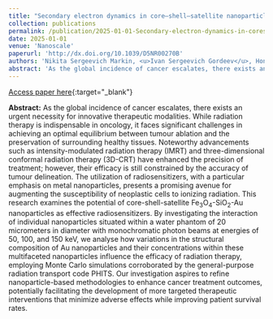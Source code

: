 ```yaml
---
title: "Secondary electron dynamics in core–shell–satellite nanoparticles: a computational strategy for targeted cancer treatment"
collection: publications
permalink: /publication/2025-01-01-Secondary-electron-dynamics-in-coreshellsatellite-nanoparticles-a-computational-strategy-for-targeted-cancer-treatment
date: 2025-01-01
venue: 'Nanoscale'
paperurl: 'http://dx.doi.org/10.1039/D5NR00270B'
authors: 'Nikita Sergeevich Markin, <u>Ivan Sergeevich Gordeev</u>, Hong En Fu, Sergey Igorevich Ivannikov, Yeon Beom Kim, Alexey Yurievich Samardak, Alexander Sergeevich Samardak, Young Keun Kim, Alexey Vyacheslavovich Ognev'
abstract: 'As the global incidence of cancer escalates, there exists an urgent necessity for innovative therapeutic modalities. While radiation therapy is indispensable in oncology, it faces significant challenges in achieving an optimal equilibrium between tumour ablation and the preservation of surrounding healthy tissues. Noteworthy advancements such as intensity-modulated radiation therapy (IMRT) and three-dimensional conformal radiation therapy (3D-CRT) have enhanced the precision of treatment; however, their efficacy is still constrained by the accuracy of tumour delineation. The utilization of radiosensitizers, with a particular emphasis on metal nanoparticles, presents a promising avenue for augmenting the susceptibility of neoplastic cells to ionizing radiation. This research examines the potential of core-shell-satellite Fe$_3$O$_4$-SiO$_2$-Au nanoparticles as effective radiosensitizers. By investigating the interaction of individual nanoparticles situated within a water phantom of 20 micrometers in diameter with monochromatic photon beams at energies of 50, 100, and 150 keV, we analyse how variations in the structural composition of Au nanoparticles and their concentrations within these multifaceted nanoparticles influence the efficacy of radiation therapy, employing Monte Carlo simulations corroborated by the general-purpose radiation transport code PHITS. Our investigation aspires to refine nanoparticle-based methodologies to enhance cancer treatment outcomes, potentially facilitating the development of more targeted therapeutic interventions that minimize adverse effects while improving patient survival rates.'
---
```


[Access paper here](http://dx.doi.org/10.1039/D5NR00270B){:target="_blank"}

**Abstract:** As the global incidence of cancer escalates, there exists an urgent necessity for innovative therapeutic modalities. While radiation therapy is indispensable in oncology, it faces significant challenges in achieving an optimal equilibrium between tumour ablation and the preservation of surrounding healthy tissues. Noteworthy advancements such as intensity-modulated radiation therapy (IMRT) and three-dimensional conformal radiation therapy (3D-CRT) have enhanced the precision of treatment; however, their efficacy is still constrained by the accuracy of tumour delineation. The utilization of radiosensitizers, with a particular emphasis on metal nanoparticles, presents a promising avenue for augmenting the susceptibility of neoplastic cells to ionizing radiation. This research examines the potential of core-shell-satellite Fe$_3$O$_4$-SiO$_2$-Au nanoparticles as effective radiosensitizers. By investigating the interaction of individual nanoparticles situated within a water phantom of 20 micrometers in diameter with monochromatic photon beams at energies of 50, 100, and 150 keV, we analyse how variations in the structural composition of Au nanoparticles and their concentrations within these multifaceted nanoparticles influence the efficacy of radiation therapy, employing Monte Carlo simulations corroborated by the general-purpose radiation transport code PHITS. Our investigation aspires to refine nanoparticle-based methodologies to enhance cancer treatment outcomes, potentially facilitating the development of more targeted therapeutic interventions that minimize adverse effects while improving patient survival rates.
